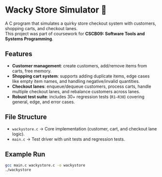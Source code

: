 # Wacky Store Simulator 🛒

A C program that simulates a quirky store checkout system with customers, shopping carts, and checkout lanes.  
This project was part of coursework for **CSCB09: Software Tools and Systems Programming**.

## Features
- **Customer management**: create customers, add/remove items from carts, free memory.  
- **Shopping cart system**: supports adding duplicate items, edge cases like empty item names, and handling negative/invalid quantities.  
- **Checkout lanes**: enqueue/dequeue customers, process carts, handle multiple checkout lanes, and rebalance customers across lanes.  
- **Robust test suite**: includes 30+ regression tests (`R1–R30`) covering general, edge, and error cases.  

## File Structure
- `wackystore.c` → Core implementation (customer, cart, and checkout lane logic).  
- `main.c` → Test driver with unit tests and regression tests.  

## Example Run
```bash
gcc main.c wackystore.c -o wackystore
./wackystore

